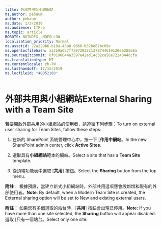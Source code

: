```yaml
---
title: 外部共用與小組網站
ms.author: pebaum
author: pebaum
ms.date: 1/3/2019
ms.audience: ITPro
ms.topic: article
ROBOTS: NOINDEX, NOFOLLOW
localization_priority: Normal
ms.assetid: 22a229b6-b18a-43a8-9868-b32be87bc09e
ms.openlocfilehash: a32b9a657f7a97203221378744619120eb28868a
ms.sourcegitcommit: 0f0186044a3597e42ad14c32ca58e7224344dcfa
ms.translationtype: MT
ms.contentlocale: zh-TW
ms.lasthandoff: 12/15/2019
ms.locfileid: "40052100"
---
```

# <a name="external-sharing-with-a-team-site"></a><span data-ttu-id="2f050-102">外部共用與小組網站</span><span class="sxs-lookup"><span data-stu-id="2f050-102">External Sharing with a Team Site</span></span>

<span data-ttu-id="2f050-103">若要開啟外部共用的小組網站的使用者，請遵循下列步驟：</span><span class="sxs-lookup"><span data-stu-id="2f050-103">To turn on external user sharing for Team Sites, follow these steps:</span></span> 
  
1. <span data-ttu-id="2f050-104">在新的 SharePoint 系統管理中心中，按一下 [**作用中網站**。</span><span class="sxs-lookup"><span data-stu-id="2f050-104">In the new SharePoint admin center, click **Active Sites**.</span></span>
  
2. <span data-ttu-id="2f050-105">選取具有**小組網站**範本的網站。</span><span class="sxs-lookup"><span data-stu-id="2f050-105">Select a site that has a **Team Site** template.</span></span> 
  
3. <span data-ttu-id="2f050-106">從頂端功能表中選取 [**共用**] 按鈕。</span><span class="sxs-lookup"><span data-stu-id="2f050-106">Select the **Sharing** button from the top menu.</span></span> 
  
 <span data-ttu-id="2f050-107">**附註**： 根據預設，當建立新式小組網站時，外部共用選項應會設新增和現有的外部使用者。</span><span class="sxs-lookup"><span data-stu-id="2f050-107">**Note**: By default, when a Modern Team Site is created, the External sharing option will be set to New and existing external users.</span></span> 
  
 <span data-ttu-id="2f050-108">**附註：** 如果您有多個選取的站台時，[**共用**] 按鈕會出現已停用。</span><span class="sxs-lookup"><span data-stu-id="2f050-108">**Note:** If you have more than one site selected, the **Sharing** button will appear disabled.</span></span> <span data-ttu-id="2f050-109">選取 [只有一個站台。</span><span class="sxs-lookup"><span data-stu-id="2f050-109">Select only one site.</span></span> 
  

